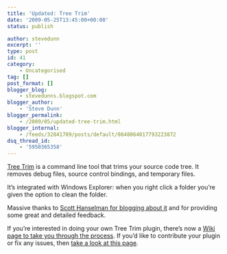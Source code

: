 ```yaml
---
title: 'Updated: Tree Trim'
date: '2009-05-25T13:45:00+00:00'
status: publish

author: stevedunn
excerpt: ''
type: post
id: 41
category:
    - Uncategorised
tag: []
post_format: []
blogger_blog:
    - stevedunns.blogspot.com
blogger_author:
    - 'Steve Dunn'
blogger_permalink:
    - /2009/05/updated-tree-trim.html
blogger_internal:
    - /feeds/32841709/posts/default/8648064017793223872
dsq_thread_id:
    - '5950365358'
---
```

[Tree Trim](http://code.google.com/p/treetrim/) is a command line tool that trims your source code tree. It removes debug files, source control bindings, and temporary files.

It’s integrated with Windows Explorer: when you right click a folder you’re given the option to clean the folder.

Massive thanks to [Scott Hanselman for blogging about it](http://www.google.co.uk/url?sa=t&source=web&ct=res&cd=1&url=http%3A%2F%2Fwww.hanselman.com%2Fblog%2FTheWeeklySourceCode42TreeTrimPluginsAndMEF.aspx&ei=DpEaStDKOdKNjAff3_jjDA&usg=AFQjCNHhWMPTOYQ98ZjmgSTlq0wMMUxfnA&sig2=AT06w81BwD_bo2HdgknhbA) and for providing some great and detailed feedback.

If you’re interested in doing your own Tree Trim plugin, there’s now a [Wiki page to take you through the process](http://code.google.com/p/treetrim/wiki/CreatingPlugins). If you’d like to contribute your plugin or fix any issues, then [take a look at this page](http://code.google.com/p/treetrim/wiki/HowToContribute).